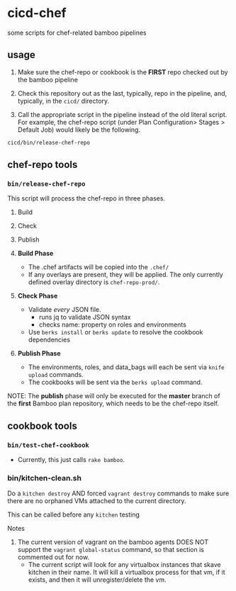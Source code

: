 
cicd-chef
=========

some scripts for chef-related bamboo pipelines


usage
-----

1. Make sure the chef-repo or cookbook is the **FIRST** repo checked out by the bamboo pipeline

2. Check this repository out as the last, typically, repo in the pipeline, and, typically, in the `cicd/` directory.

3. Call the appropriate script in the pipeline instead of the old
literal script.  For example, the chef-repo script (under Plan Configuration> Stages > Default Job) would likely be the following.

```bash
cicd/bin/release-chef-repo
```

chef-repo tools
---------------

### `bin/release-chef-repo`

This script will process the chef-repo in three phases.

1. Build
2. Check
3. Publish


1. **Build Phase**

    * The .chef artifacts will be copied into the `.chef/`
    * If any overlays are present, they will be applied.  The only currently defined overlay directory is `chef-repo-prod/`.

2.  **Check Phase**

    * Validate *every* JSON file.
	    * runs jq to validate JSON syntax
		* checks name: property on roles and environments
    * Use `berks install` or `berks update` to resolve the cookbook dependencies

3. **Publish Phase**

    * The environments, roles, and data_bags will each be sent via `knife upload` commands.
    * The cookbooks will be sent via the `berks upload` command.

NOTE: The **publish** phase will only be executed for the **master** branch of the **first** Bamboo plan repository, which needs to be the chef-repo itself.

cookbook tools
--------------

### `bin/test-chef-cookbook`

* Currently, this just calls `rake bamboo`.

### bin/kitchen-clean.sh

Do a `kitchen destroy` AND forced `vagrant destroy` commands to make sure there are no orphaned VMs attached to the current directory.

This can be called before any `kitchen` testing

Notes

1. The current version of vagrant on the bamboo agents DOES NOT
support the `vagrant global-status` command, so that section is commented out for now.
    * The current script will look for any virtualbox instances that skave kitchen in their name.  It will kill a virtualbox process for that vm, if it exists, and then it will unregister/delete the vm.
